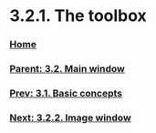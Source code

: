 # 3.2.1. The toolbox

### [Home](./00-home.md)
### [Parent: 3.2. Main window](./03-02-00-main-window.md)
### [Prev: 3.1. Basic concepts](./03-01-basic-concepts.md)
### [Next: 3.2.2. Image window](./03-02-02-image-window.md)
